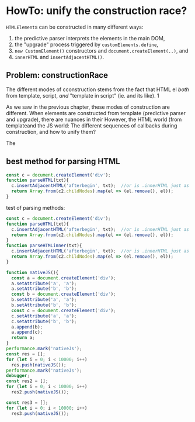 # HowTo: unify the construction race?

`HTMLElement`s can be constructed in many different ways:
1. the predictive parser interprets the elements in the main DOM,
2. the "upgrade" process triggered by `customElements.define`,
3. `new CustomElement()` constructors and `document.createElement(..)`, and
4. `innerHTML` and `insertAdjacentHTML()`.

## Problem: constructionRace

The different modes of cconstruction stems from the fact that HTML el *both* from template, script, *and* "template in script" (ie.  and its like). 
1

As we saw in the previous chapter, these modes of construction are different. When elements are constructed from template (predictive parser and upgrade), there are nuances in their However,  the HTML world (from templateand the JS world: 
The different sequences of callbacks during construction, and how to unify them?

The


## best method for parsing HTML

```javascript
const c = document.createElement('div');
function parseHTML(txt){
  c.insertAdjacentHTML('afterbegin', txt);  //or is .innerHTML just as quick?
  return Array.from(c2.childNodes).map(el => (el.remove(), el));
}
```

test of parsing methods:
```javascript
const c = document.createElement('div');
function parseHTML(txt){
  c.insertAdjacentHTML('afterbegin', txt);  //or is .innerHTML just as quick?
  return Array.from(c2.childNodes).map(el => (el.remove(), el));
}
function parseHTMLinner(txt){
  c.insertAdjacentHTML('afterbegin', txt);  //or is .innerHTML just as quick?
  return Array.from(c2.childNodes).map(el => (el.remove(), el));
}

function nativeJS(){
  const a = document.createElement('div');
  a.setAttribute('a', 'a');
  a.setAttribute('b', 'b');
  const b = document.createElement('div');
  b.setAttribute('a', 'a');
  b.setAttribute('b', 'b');
  const c = document.createElement('div');
  c.setAttribute('a', 'a');
  c.setAttribute('b', 'b');
  a.append(b);
  a.append(c);
  return a;
}
performance.mark('nativeJs');
const res = [];
for (let i = 0; i < 10000; i++)
  res.push(nativeJS());
performance.mark('nativeJs');
debugger;
const res2 = [];
for (let i = 0; i < 10000; i++)
  res2.push(nativeJS());

const res3 = [];
for (let i = 0; i < 10000; i++)
  res3.push(nativeJS());
```